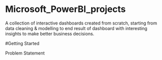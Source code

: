 # Microsoft_PowerBI_projects
A collection of interactive dashboards created from scratch, starting from data cleaning & modelling to end result of dashboard with interesting insights to make better business decisions. 

#Getting Started  

Problem Statement 
